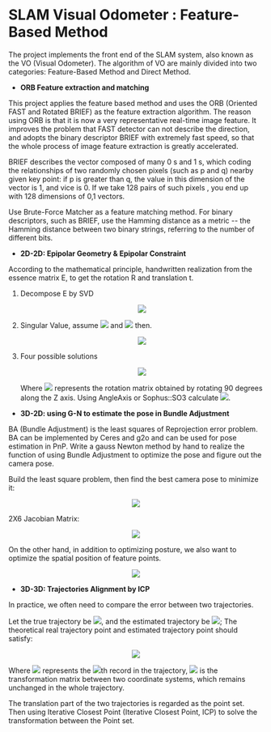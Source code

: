 # SLAM  Visual Odometer : Feature-Based Method
The project implements the front end of the SLAM system, also known as the VO (Visual Odometer). The algorithm of VO are mainly divided into two categories: Feature-Based Method and Direct Method.

- **ORB Feature extraction and matching**

This project applies the feature based method and uses the ORB (Oriented FAST and Rotated BRIEF) as the feature extraction algorithm. The reason using ORB is that it is now a very representative real-time image feature. It improves the problem that FAST detector can not describe the direction, and adopts the binary descriptor BRIEF with extremely fast speed, so that the whole process of image feature extraction is greatly accelerated. 

BRIEF describes the vector composed of many 0 s and 1 s, which coding the relationships of two randomly chosen pixels (such as p and q) nearby given key point:  if p is greater than q, the value in this dimension of the vector is 1, and vice is 0. If we take 128 pairs of such pixels , you end up with 128 dimensions of 0,1 vectors.  

Use Brute-Force Matcher as a feature matching method.   For binary descriptors, such as BRIEF, use the Hamming distance as a metric -- the Hamming distance between two binary strings, referring to the number of different bits.

- **2D-2D: Epipolar Geometry & Epipolar Constraint**
  
According to the mathematical principle, handwritten realization from the essence matrix E, to get the rotation R and translation t.
1. Decompose E by SVD
   <div align=center>
   <img src="https://latex.codecogs.com/gif.latex?\dpi{130}&space;\large&space;E=U&space;\Sigma&space;V^T" />
   </div>  
2. Singular Value, assume <img src="https://latex.codecogs.com/gif.latex?\Sigma=diag(\sigma_1,\sigma_2,\sigma_3)" /> and <img src="https://latex.codecogs.com/png.latex?\dpi{100}&space;\sigma_1&space;\ge\sigma_2\ge\sigma_3" /> then.
   
   <div align=center>
   <img src="https://latex.codecogs.com/png.latex?\dpi{130}&space;\large&space;\Sigma=diag(\frac{\sigma_1&plus;\sigma_2}{2},\frac{\sigma_1&plus;\sigma_2}{2},0)"/>
   </div>  

3. Four possible solutions
   <div align=center>
   <img src="https://latex.codecogs.com/gif.latex?\dpi{130}&space;\large&space;\begin{aligned}&space;&&space;t_1^{\land}=UR_Z(\frac{\pi}{2})\Sigma&space;U^T,&space;\qquad&space;R_1=UR_Z^T(\frac{\pi}{2})&space;V^T&space;\\&space;&&space;t_2^{\land}=UR_Z(-\frac{\pi}{2})\Sigma&space;U^T,&space;\qquad&space;R_2=UR_Z^T(-\frac{\pi}{2})&space;V^T&space;\\&space;\end{aligned}"/>
   </div>  

    Where <img src="https://latex.codecogs.com/png.latex?\inline&space;R_Z(\frac{\pi}{2})" /> represents the rotation matrix obtained by rotating 90 degrees along the Z axis. Using AngleAxis or Sophus::SO3 calculate <img src="https://latex.codecogs.com/png.latex?\inline&space;R_Z(\frac{\pi}{2})"/>.



- **3D-2D: using G-N to estimate the pose in Bundle Adjustment**
  
BA (Bundle Adjustment) is the least squares of  Reprojection error problem. BA can be implemented by Ceres and g2o and can be used for pose estimation in PnP. Write a gauss Newton method by hand to realize the function of using Bundle Adjustment to optimize the pose and figure out the camera pose.

Build the least square problem, then find the best camera pose to minimize it:


   <div align=center>
   <img src="https://latex.codecogs.com/png.latex?\dpi{130}&space;\large&space;\xi^*=\mathop{argmin}\limits_\xi\frac{1}{2}\sum_{i=1}^n&space;\Big\|\mu_i-\frac{1}{s_i}K\exp(\xi^{\land})P_i\Big\|_2^2."/>
   </div>  


2X6 Jacobian Matrix:
   <div align=center>
   <img src="https://latex.codecogs.com/png.latex?\dpi{130}&space;\large&space;J=\frac{\partial&space;e}{\partial&space;\delta&space;\xi}=-\begin{bmatrix}&space;\frac{f_x}{Z'}&space;&&space;0&space;&&space;-\frac{f_xX'}{Z'^2}&-\frac{f_xX'Y'}{Z'^2}&f_x&plus;\frac{f_xX^2}{Z'^2}&&space;-\frac{f_xY'}{Z'}\\&space;0&space;&&space;\frac{f_y}{Z'}&&space;-\frac{f_yY'}{Z'^2}&-f_y-\frac{f_yY'^2}{Z'^2}&\frac{f_xX'Y'}{Z'^2}&&space;\frac{f_yX'}{Z'}&space;\end{bmatrix}."/>
   </div>  

On the other hand, in addition to optimizing posture, we also want to optimize the spatial position of feature points.
   <div align=center>
   <img src="https://latex.codecogs.com/png.latex?\dpi{130}&space;\large&space;J=\frac{\partial&space;e}{\partial&space;P}=-\begin{bmatrix}&space;\frac{f_x}{Z'}&space;&&space;0&space;&&space;-\frac{f_xX'}{Z'^2}\\&space;0&space;&&space;\frac{f_y}{Z'}&&space;-\frac{f_yY'}{Z'^2}&space;\end{bmatrix}R."/>
   </div>  


- **3D-3D: Trajectories Alignment by ICP**

In practice, we often need to compare the error between two trajectories.

Let the true trajectory be <img src="https://latex.codecogs.com/png.latex?T_g">, and the estimated trajectory be <img src="https://latex.codecogs.com/png.latex?T_e">; The theoretical real trajectory point and estimated trajectory point should satisfy:

   <div align=center>
   <img src="https://latex.codecogs.com/png.latex?\dpi{130}&space;\large&space;T_{g,i}=T_{ge}T_{e,i}"/>
   </div>  

Where <img src="https://latex.codecogs.com/png.latex?i"> represents the <img src="https://latex.codecogs.com/png.latex?i">th record in the trajectory, <img src="https://latex.codecogs.com/png.latex?\inline&space;\dpi{100}&space;T_{ge}&space;\in&space;SE(3)"> is the transformation matrix between two coordinate systems, which remains unchanged in the whole trajectory.

The translation part of the two trajectories is regarded as the point set. Then using Iterative Closest Point (Iterative Closest Point, ICP) to solve the transformation between the Point set.

